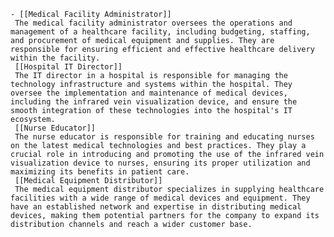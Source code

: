     - [[Medical Facility Administrator]]
     The medical facility administrator oversees the operations and management of a healthcare facility, including budgeting, staffing, and procurement of medical equipment and supplies. They are responsible for ensuring efficient and effective healthcare delivery within the facility.
     [[Hospital IT Director]]
     The IT director in a hospital is responsible for managing the technology infrastructure and systems within the hospital. They oversee the implementation and maintenance of medical devices, including the infrared vein visualization device, and ensure the smooth integration of these technologies into the hospital's IT ecosystem.
     [[Nurse Educator]]
     The nurse educator is responsible for training and educating nurses on the latest medical technologies and best practices. They play a crucial role in introducing and promoting the use of the infrared vein visualization device to nurses, ensuring its proper utilization and maximizing its benefits in patient care.
     [[Medical Equipment Distributor]]
     The medical equipment distributor specializes in supplying healthcare facilities with a wide range of medical devices and equipment. They have an established network and expertise in distributing medical devices, making them potential partners for the company to expand its distribution channels and reach a wider customer base.


